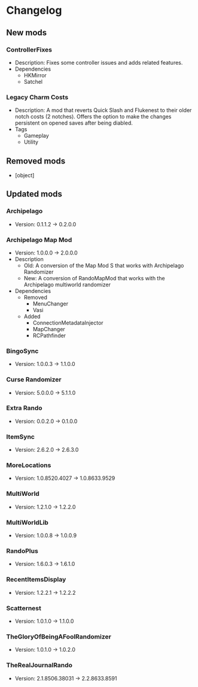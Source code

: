 # Changelog


## New mods

### ControllerFixes

- Description: Fixes some controller issues and adds related features.
- Dependencies
  + HKMirror
  + Satchel

### Legacy Charm Costs

- Description: A mod that reverts Quick Slash and Flukenest to their older notch costs (2 notches). Offers the option to make the changes persistent on opened saves after being diabled.
- Tags
  + Gameplay
  + Utility


## Removed mods

- [object]


## Updated mods

### Archipelago

- Version: 0.1.1.2 -> 0.2.0.0

### Archipelago Map Mod

- Version: 1.0.0.0 -> 2.0.0.0
- Description
  + Old: A conversion of the
            Map Mod S that works with Archipelago Randomizer
  + New: A conversion of RandoMapMod that works with the Archipelago multiworld randomizer
- Dependencies
  + Removed
    - MenuChanger
    - Vasi
  + Added
    - ConnectionMetadataInjector
    - MapChanger
    - RCPathfinder

### BingoSync

- Version: 1.0.0.3 -> 1.1.0.0

### Curse Randomizer

- Version: 5.0.0.0 -> 5.1.1.0

### Extra Rando

- Version: 0.0.2.0 -> 0.1.0.0

### ItemSync

- Version: 2.6.2.0 -> 2.6.3.0

### MoreLocations

- Version: 1.0.8520.4027 -> 1.0.8633.9529

### MultiWorld

- Version: 1.2.1.0 -> 1.2.2.0

### MultiWorldLib

- Version: 1.0.0.8 -> 1.0.0.9

### RandoPlus

- Version: 1.6.0.3 -> 1.6.1.0

### RecentItemsDisplay

- Version: 1.2.2.1 -> 1.2.2.2

### Scatternest

- Version: 1.0.1.0 -> 1.1.0.0

### TheGloryOfBeingAFoolRandomizer

- Version: 1.0.1.0 -> 1.0.2.0

### TheRealJournalRando

- Version: 2.1.8506.38031 -> 2.2.8633.8591

